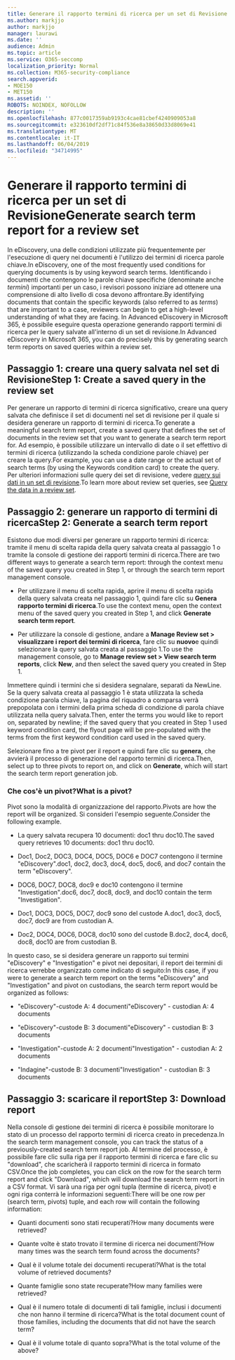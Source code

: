 ```yaml
---
title: Generare il rapporto termini di ricerca per un set di Revisione
ms.author: markjjo
author: markjjo
manager: laurawi
ms.date: ''
audience: Admin
ms.topic: article
ms.service: O365-seccomp
localization_priority: Normal
ms.collection: M365-security-compliance
search.appverid:
- MOE150
- MET150
ms.assetid: ''
ROBOTS: NOINDEX, NOFOLLOW
description: ''
ms.openlocfilehash: 877c0017359ab9193c4cae81cbef4240909053a8
ms.sourcegitcommit: e323610df2df71c84f536e8a38650d33d8069e41
ms.translationtype: MT
ms.contentlocale: it-IT
ms.lasthandoff: 06/04/2019
ms.locfileid: "34714995"
---
```

# <a name="generate-search-term-report-for-a-review-set"></a><span data-ttu-id="367df-102">Generare il rapporto termini di ricerca per un set di Revisione</span><span class="sxs-lookup"><span data-stu-id="367df-102">Generate search term report for a review set</span></span>

<span data-ttu-id="367df-103">In eDiscovery, una delle condizioni utilizzate più frequentemente per l'esecuzione di query nei documenti è l'utilizzo dei termini di ricerca parole chiave.</span><span class="sxs-lookup"><span data-stu-id="367df-103">In eDiscovery, one of the most frequently used conditions for querying documents is by using keyword search terms.</span></span> <span data-ttu-id="367df-104">Identificando i documenti che contengono le parole chiave specifiche (denominate anche *termini*) importanti per un caso, i revisori possono iniziare ad ottenere una comprensione di alto livello di cosa devono affrontare.</span><span class="sxs-lookup"><span data-stu-id="367df-104">By identifying documents that contain the specific keywords (also referred to as *terms*) that are important to a case, reviewers can begin to get a high-level understanding of what they are facing.</span></span> <span data-ttu-id="367df-105">In Advanced eDiscovery in Microsoft 365, è possibile eseguire questa operazione generando rapporti termini di ricerca per le query salvate all'interno di un set di revisione.</span><span class="sxs-lookup"><span data-stu-id="367df-105">In Advanced eDiscovery in Microsoft 365, you can do precisely this by generating search term reports on saved queries within a review set.</span></span>

## <a name="step-1-create-a-saved-query-in-the-review-set"></a><span data-ttu-id="367df-106">Passaggio 1: creare una query salvata nel set di Revisione</span><span class="sxs-lookup"><span data-stu-id="367df-106">Step 1: Create a saved query in the review set</span></span>

<span data-ttu-id="367df-107">Per generare un rapporto di termini di ricerca significativo, creare una query salvata che definisce il set di documenti nel set di revisione per il quale si desidera generare un rapporto di termini di ricerca.</span><span class="sxs-lookup"><span data-stu-id="367df-107">To generate a meaningful search term report, create a saved query that defines the set of documents in the review set that you want to generate a search term report for.</span></span> <span data-ttu-id="367df-108">Ad esempio, è possibile utilizzare un intervallo di date o il set effettivo di termini di ricerca (utilizzando la scheda condizione parole chiave) per creare la query.</span><span class="sxs-lookup"><span data-stu-id="367df-108">For example, you can use a date range or the actual set of search terms (by using the Keywords condition card) to create the query.</span></span> <span data-ttu-id="367df-109">Per ulteriori informazioni sulle query dei set di revisione, vedere [query sui dati in un set di revisione](review-set-search.md).</span><span class="sxs-lookup"><span data-stu-id="367df-109">To learn more about review set queries, see [Query the data in a review set](review-set-search.md).</span></span>

## <a name="step-2-generate-a-search-term-report"></a><span data-ttu-id="367df-110">Passaggio 2: generare un rapporto di termini di ricerca</span><span class="sxs-lookup"><span data-stu-id="367df-110">Step 2: Generate a search term report</span></span>

<span data-ttu-id="367df-111">Esistono due modi diversi per generare un rapporto termini di ricerca: tramite il menu di scelta rapida della query salvata creata al passaggio 1 o tramite la console di gestione dei rapporti termini di ricerca.</span><span class="sxs-lookup"><span data-stu-id="367df-111">There are two different ways to generate a search term report: through the context menu of the saved query you created in Step 1, or through the search term report management console.</span></span>

- <span data-ttu-id="367df-112">Per utilizzare il menu di scelta rapida, aprire il menu di scelta rapida della query salvata creata nel passaggio 1, quindi fare clic su **Genera rapporto termini di ricerca**.</span><span class="sxs-lookup"><span data-stu-id="367df-112">To use the context menu, open the context menu of the saved query you created in Step 1, and click **Generate search term report**.</span></span>

- <span data-ttu-id="367df-113">Per utilizzare la console di gestione, andare a **Manage Review set > visualizzare i report dei termini di ricerca**, fare clic su **nuovo**e quindi selezionare la query salvata creata al passaggio 1.</span><span class="sxs-lookup"><span data-stu-id="367df-113">To use the management console, go to **Manage review set > View search term reports**, click **New**, and then select the saved query you created in Step 1.</span></span>

<span data-ttu-id="367df-114">Immettere quindi i termini che si desidera segnalare, separati da NewLine. Se la query salvata creata al passaggio 1 è stata utilizzata la scheda condizione parola chiave, la pagina del riquadro a comparsa verrà prepopolata con i termini della prima scheda di condizione di parola chiave utilizzata nella query salvata.</span><span class="sxs-lookup"><span data-stu-id="367df-114">Then, enter the terms you would like to report on, separated by newline; if the saved query that you created in Step 1 used keyword condition card, the flyout page will be pre-populated with the terms from the first keyword condition card used in the saved query.</span></span>

<span data-ttu-id="367df-115">Selezionare fino a tre pivot per il report e quindi fare clic su **genera**, che avvierà il processo di generazione del rapporto termini di ricerca.</span><span class="sxs-lookup"><span data-stu-id="367df-115">Then, select up to three pivots to report on, and click on **Generate**, which will start the search term report generation job.</span></span>

### <a name="what-is-a-pivot"></a><span data-ttu-id="367df-116">Che cos'è un pivot?</span><span class="sxs-lookup"><span data-stu-id="367df-116">What is a pivot?</span></span>

<span data-ttu-id="367df-117">Pivot sono la modalità di organizzazione del rapporto.</span><span class="sxs-lookup"><span data-stu-id="367df-117">Pivots are how the report will be organized.</span></span> <span data-ttu-id="367df-118">Si consideri l'esempio seguente.</span><span class="sxs-lookup"><span data-stu-id="367df-118">Consider the following example.</span></span>

- <span data-ttu-id="367df-119">La query salvata recupera 10 documenti: doc1 thru doc10.</span><span class="sxs-lookup"><span data-stu-id="367df-119">The saved query retrieves 10 documents: doc1 thru doc10.</span></span>

- <span data-ttu-id="367df-120">Doc1, Doc2, DOC3, DOC4, DOC5, DOC6 e DOC7 contengono il termine "eDiscovery".</span><span class="sxs-lookup"><span data-stu-id="367df-120">doc1, doc2, doc3, doc4, doc5, doc6, and doc7 contain the term "eDiscovery".</span></span>

- <span data-ttu-id="367df-121">DOC6, DOC7, DOC8, doc9 e doc10 contengono il termine "Investigation".</span><span class="sxs-lookup"><span data-stu-id="367df-121">doc6, doc7, doc8, doc9, and doc10 contain the term "Investigation".</span></span>

- <span data-ttu-id="367df-122">Doc1, DOC3, DOC5, DOC7, doc9 sono del custode A.</span><span class="sxs-lookup"><span data-stu-id="367df-122">doc1, doc3, doc5, doc7, doc9 are from custodian A.</span></span>

- <span data-ttu-id="367df-123">Doc2, DOC4, DOC6, DOC8, doc10 sono del custode B.</span><span class="sxs-lookup"><span data-stu-id="367df-123">doc2, doc4, doc6, doc8, doc10 are from custodian B.</span></span>

<span data-ttu-id="367df-124">In questo caso, se si desidera generare un rapporto sui termini "eDiscovery" e "Investigation" e pivot nei depositari, il report dei termini di ricerca verrebbe organizzato come indicato di seguito:</span><span class="sxs-lookup"><span data-stu-id="367df-124">In this case, if you were to generate a search term report on the terms "eDiscovery" and "Investigation" and pivot on custodians, the search term report would be organized as follows:</span></span>

- <span data-ttu-id="367df-125">"eDiscovery"-custode A: 4 documenti</span><span class="sxs-lookup"><span data-stu-id="367df-125">"eDiscovery" - custodian A: 4 documents</span></span>

- <span data-ttu-id="367df-126">"eDiscovery"-custode B: 3 documenti</span><span class="sxs-lookup"><span data-stu-id="367df-126">"eDiscovery" - custodian B: 3 documents</span></span>

- <span data-ttu-id="367df-127">"Investigation"-custode A: 2 documenti</span><span class="sxs-lookup"><span data-stu-id="367df-127">"Investigation" - custodian A: 2 documents</span></span>

- <span data-ttu-id="367df-128">"Indagine"-custode B: 3 documenti</span><span class="sxs-lookup"><span data-stu-id="367df-128">"Investigation" - custodian B: 3 documents</span></span>

## <a name="step-3-download-report"></a><span data-ttu-id="367df-129">Passaggio 3: scaricare il report</span><span class="sxs-lookup"><span data-stu-id="367df-129">Step 3: Download report</span></span>

<span data-ttu-id="367df-130">Nella console di gestione dei termini di ricerca è possibile monitorare lo stato di un processo del rapporto termini di ricerca creato in precedenza.</span><span class="sxs-lookup"><span data-stu-id="367df-130">In the search term management console, you can track the status of a previously-created search term report job.</span></span> <span data-ttu-id="367df-131">Al termine del processo, è possibile fare clic sulla riga per il rapporto termini di ricerca e fare clic su "download", che scaricherà il rapporto termini di ricerca in formato CSV.</span><span class="sxs-lookup"><span data-stu-id="367df-131">Once the job completes, you can click on the row for the search term report and click "Download", which will download the search term report in a CSV format.</span></span> <span data-ttu-id="367df-132">Vi sarà una riga per ogni tupla (termine di ricerca, pivot) e ogni riga conterrà le informazioni seguenti:</span><span class="sxs-lookup"><span data-stu-id="367df-132">There will be one row per (search term, pivots) tuple, and each row will contain the following information:</span></span>

- <span data-ttu-id="367df-133">Quanti documenti sono stati recuperati?</span><span class="sxs-lookup"><span data-stu-id="367df-133">How many documents were retrieved?</span></span>

- <span data-ttu-id="367df-134">Quante volte è stato trovato il termine di ricerca nei documenti?</span><span class="sxs-lookup"><span data-stu-id="367df-134">How many times was the search term found across the documents?</span></span>

- <span data-ttu-id="367df-135">Qual è il volume totale dei documenti recuperati?</span><span class="sxs-lookup"><span data-stu-id="367df-135">What is the total volume of retrieved documents?</span></span>

- <span data-ttu-id="367df-136">Quante famiglie sono state recuperate?</span><span class="sxs-lookup"><span data-stu-id="367df-136">How many families were retrieved?</span></span>

- <span data-ttu-id="367df-137">Qual è il numero totale di documenti di tali famiglie, inclusi i documenti che non hanno il termine di ricerca?</span><span class="sxs-lookup"><span data-stu-id="367df-137">What is the total document count of those families, including the documents that did not have the search term?</span></span>

- <span data-ttu-id="367df-138">Qual è il volume totale di quanto sopra?</span><span class="sxs-lookup"><span data-stu-id="367df-138">What is the total volume of the above?</span></span>